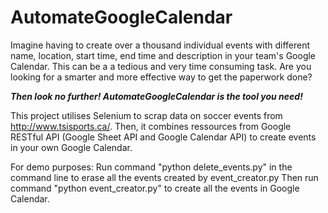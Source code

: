# AutomateGoogleCalendar

Imagine having to create over a thousand individual events with different name, location, start time, end time and description in your team's Google Calendar. This can be a a tedious and very time consuming task. Are you looking for a smarter and more effective way to get the paperwork done? 

___Then look no further! AutomateGoogleCalendar is the tool you need!___

 

This project utilises Selenium to scrap data on soccer events from http://www.tsisports.ca/. Then, it combines ressources from Google RESTful API (Google Sheet API and Google Calendar API) to create events in your own Google Calendar. 




For demo purposes:
Run command "python delete_events.py" in the command line to erase all the events created by event_creator.py
Then run command "python event_creator.py" to create all the events in Google Calendar.
